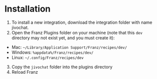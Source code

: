 
# Installation
1. To install a new integration, download the integration folder with name jivochat.
2. Open the Franz Plugins folder on your machine (note that this `dev` directory may not exist yet, and you must create it):
  * Mac: `~/Library/Application Support/Franz/recipes/dev/`
  * Windows: `%appdata%/Franz/recipes/dev/`
  * Linux: `~/.config/Franz/recipes/dev`
3. Copy the `jivochat` folder into the plugins directory
4. Reload Franz
